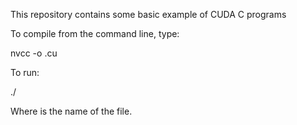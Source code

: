 This repository contains some basic example of CUDA C programs

To compile from the command line, type:

nvcc -o <filename> <filename>.cu

To run:

./<filename>

Where <flename> is the name of the file.

